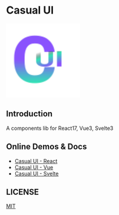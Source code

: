 # Casual UI

<img src="./logo.svg" style="width: 200px;" />

## Introduction

A components lib for React17, Vue3, Svelte3

## Online Demos & Docs

- [Casual UI - React](https://casual-ui-react.donsen.site/)
- [Casual UI - Vue](https://casual-ui-vue.donsen.site/)
- [Casual UI - Svelte](https://casual-ui-svelte.donsen.site/) 

## LICENSE

[MIT](./LICENSE)

